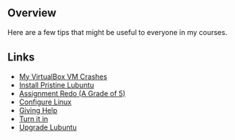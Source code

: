 ## Overview

Here are a few tips that might be useful to everyone in my courses.

## Links

- [My VirtualBox VM Crashes](VirtualBoxVmCrash.html)
- [Install Pristine Lubuntu](InstallPristineLubuntu.html)
- [Assignment Redo (A Grade of 5)](AssignmentRedo.html)
- [Configure Linux][cl]
- [Giving Help](HelpingOthers.html)
- [Turn it in](TurnItIn.html)
- [Upgrade Lubuntu](UpgradeLubuntu.html)

[cl]: https://www.elvenware.com/charlie/os/linux/ConfigureLinux.html
